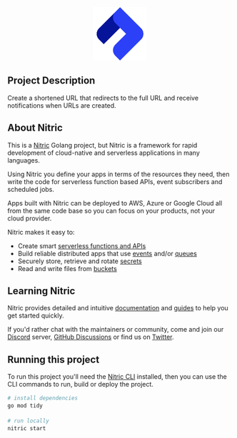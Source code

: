 <p align="center"><a href="https://nitric.io" target="_blank"><img src="https://raw.githubusercontent.com/nitrictech/nitric/main/docs/assets/nitric-logo.svg" height="120"></a></p>

## Project Description

Create a shortened URL that redirects to the full URL and receive notifications when URLs are created.

## About Nitric

This is a [Nitric](https://nitric.io) Golang project, but Nitric is a framework for rapid development of cloud-native and serverless applications in many languages.

Using Nitric you define your apps in terms of the resources they need, then write the code for serverless function based APIs, event subscribers and scheduled jobs.

Apps built with Nitric can be deployed to AWS, Azure or Google Cloud all from the same code base so you can focus on your products, not your cloud provider.

Nitric makes it easy to:

- Create smart [serverless functions and APIs](https://nitric.io/docs/apis)
- Build reliable distributed apps that use [events](https://nitric.io/docs/messaging/topics) and/or [queues](https://nitric.io/docs/messaging/queues)
- Securely store, retrieve and rotate [secrets](https://nitric.io/docs/secrets)
- Read and write files from [buckets](https://nitric.io/docs/storage)

## Learning Nitric

Nitric provides detailed and intuitive [documentation](https://nitric.io/docs) and [guides](https://nitric.io/docs/getting-started) to help you get started quickly.

If you'd rather chat with the maintainers or community, come and join our [Discord](https://nitric.io/chat) server, [GitHub Discussions](https://github.com/nitrictech/nitric/discussions) or find us on [Twitter](https://twitter.com/nitric_io).

## Running this project

To run this project you'll need the [Nitric CLI](https://nitric.io/docs/installation) installed, then you can use the CLI commands to run, build or deploy the project.

```bash
# install dependencies
go mod tidy

# run locally
nitric start
```
